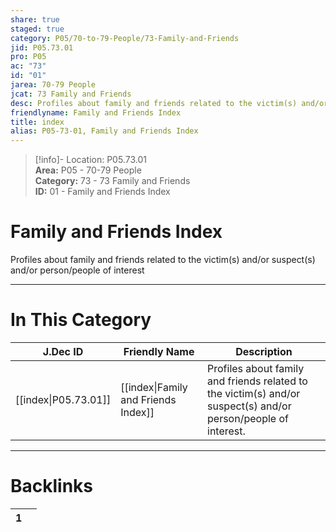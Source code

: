 ```yaml
---  
share: true  
staged: true  
category: P05/70-to-79-People/73-Family-and-Friends  
jid: P05.73.01  
pro: P05  
ac: "73"  
id: "01"  
jarea: 70-79 People  
jcat: 73 Family and Friends  
desc: Profiles about family and friends related to the victim(s) and/or suspect(s) and/or person/people of interest.  
friendlyname: Family and Friends Index  
title: index  
alias: P05-73-01, Family and Friends Index  
---  
```

  
>[!info]- Location: P05.73.01  
>**Area:** P05 - 70-79 People  
>**Category:** 73 - 73 Family and Friends  
>**ID:** 01 - Family and Friends Index  
  
# Family and Friends Index  
  
Profiles about family and friends related to the victim(s) and/or suspect(s) and/or person/people of interest  
   
  
  
---  
# In This Category  
  
| J.Dec ID                                                                                 | Friendly Name                                                                                           | Description                                                                                                    |  
| ---------------------------------------------------------------------------------------- | ------------------------------------------------------------------------------------------------------- | -------------------------------------------------------------------------------------------------------------- |  
| [[index\|P05.73.01]] | [[index\|Family and Friends Index]] | Profiles about family and friends related to the victim(s) and/or suspect(s) and/or person/people of interest. |  
  
  
---  
# Backlinks  
<div><table class="dataview table-view-table"><thead class="table-view-thead"><tr class="table-view-tr-header"><th class="table-view-th"><span></span><span class="dataview small-text">1</span></th><th class="table-view-th"><span></span></th></tr></thead><tbody class="table-view-tbody"></tbody></table></div>